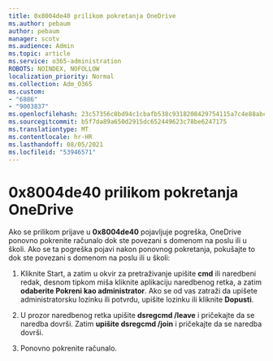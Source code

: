 ```yaml
---
title: 0x8004de40 prilikom pokretanja OneDrive
ms.author: pebaum
author: pebaum
manager: scotv
ms.audience: Admin
ms.topic: article
ms.service: o365-administration
ROBOTS: NOINDEX, NOFOLLOW
localization_priority: Normal
ms.collection: Adm_O365
ms.custom:
- "6886"
- "9003837"
ms.openlocfilehash: 23c57356c8bd94c1cbafb538c9318208429754115a7c4e88abc93d293b5ea6e1
ms.sourcegitcommit: b5f7da89a650d2915dc652449623c78be6247175
ms.translationtype: MT
ms.contentlocale: hr-HR
ms.lasthandoff: 08/05/2021
ms.locfileid: "53946571"
---
```

# <a name="0x8004de40-error-when-launching-onedrive"></a>0x8004de40 prilikom pokretanja OneDrive

Ako se prilikom prijave u **0x8004de40** pojavljuje pogreška, OneDrive ponovno pokrenite računalo dok ste povezani s domenom na poslu ili u školi. Ako se ta pogreška pojavi nakon ponovnog pokretanja, pokušajte to dok ste povezani s domenom na poslu ili u školi:

1. Kliknite Start, a zatim  u okvir za pretraživanje upišite **cmd** ili naredbeni redak, desnom tipkom miša kliknite aplikaciju naredbenog retka, a zatim **odaberite Pokreni kao administrator**. Ako se od vas zatraži da upišete administratorsku lozinku ili potvrdu, upišite lozinku ili kliknite **Dopusti**.  

2. U prozor naredbenog retka upišite **dsregcmd /leave**  i pričekajte da se naredba dovrši. Zatim **upišite dsregcmd /join** i pričekajte da se naredba dovrši.
3. Ponovno pokrenite računalo.
